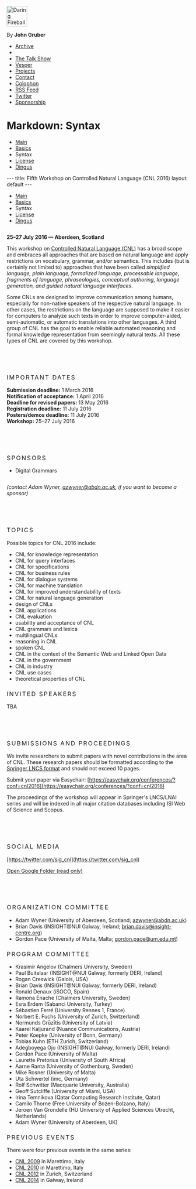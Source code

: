 
<!DOCTYPE html PUBLIC "-//W3C//DTD XHTML 1.0 Transitional//EN"
        "http://www.w3.org/TR/xhtml1/DTD/xhtml1-transitional.dtd">
<html xmlns="http://www.w3.org/1999/xhtml" xml:lang="en" lang="en">
<head>
	<meta http-equiv="content-type" content="text/html; charset=utf-8" />
	<title>Daring Fireball: Markdown Syntax Documentation</title>
	<meta name="viewport" content="width=500, minimum-scale=0.45" />
	<link rel="apple-touch-icon-precomposed" href="/graphics/apple-touch-icon.png" />
	<link rel="shortcut icon" href="/graphics/favicon.ico?v=005" />
	<link rel="mask-icon" href="/graphics/dfstar.svg" color="#4a525a">
	<link rel="stylesheet" type="text/css" media="screen"  href="/css/fireball_screen.css?v1.7" />
	<link rel="stylesheet" type="text/css" media="screen"  href="/css/ie_sucks.php" />
	<link rel="stylesheet" type="text/css" media="print"   href="/css/fireball_print.css?v01" />
	<link rel="alternate" type="application/atom+xml" href="/feeds/main" />
	<script src="/js/js-global/FancyZoom.js" type="text/javascript"></script>
	<script src="/js/js-global/FancyZoomHTML.js" type="text/javascript"></script>
	<style type="text/css">
	ul + p {
		margin-top: 2em;
		}
	.article h2 {	
		font-family: Georgia;
		font-size: 14px;
		text-transform: uppercase;
		letter-spacing: .25em;
		margin-bottom: 2.5em;
		}
	.article h3 {	
		font-weight: normal;
		text-transform: uppercase;
		letter-spacing: .15em;
		}
	.article p + h3 {
			margin-top: 5em;
		}
	.article pre + h3 {
			margin-top: 6em;
		}
	</style>
	<link rel="shortcut icon" href="/favicon.ico" />
</head>
<body>
<div id="Box">

<div id="Banner">
<a href="/" title="Daring Fireball: Home"><img src="/graphics/logos/" alt="Daring Fireball" height="56" /></a>
</div>

<div id="Sidebar">
<p>By <strong>John&nbsp;Gruber</strong></p>

<ul><!--&#9733;-->
<li><a href="/archive/" title="Previous articles.">Archive</a></li><li><script type="text/javascript">
// <![CDATA[
function ReadCookie(name) {
	var nameEQ = name + "=";
	var ca = document.cookie.split(';');
	for(var i=0; i < ca.length; i++) {
		var c = ca[i];
		while (c.charAt(0)==' ') c = c.substring(1, c.length);
		if (c.indexOf(nameEQ) == 0) return c.substring(nameEQ.length, c.length);
	}
	return null;
}
var display_linked_list = ReadCookie('displayLinkedList');
var li_linked = '<a href="/linked/" title="The Linked List.">Linked List<\/a>';
if (display_linked_list == "hide") {
	// Linked List is off on home page, so show it in menu:
	document.write(li_linked + "<\/li>\n<li>");
}
else {
	// Default to not putting separate LL item in sidebar:
}
// ]]>
</script></li>
<li><a href="/thetalkshow/" title="The world’s most popular podcast.">The Talk Show</a></li>
<li><a href="http://vesperapp.co/" title="A simple, elegant iOS app for collecting notes, ideas, thoughts, and images.">Vesper</a></li>
<li><a href="/projects/" title="Software projects, including SmartyPants and Markdown.">Projects</a></li>
<li><a href="/contact/" title="How to send email regarding Daring Fireball.">Contact</a></li>
<li><a href="/colophon/" title="About this site and the tools used to produce it.">Colophon</a></li>
<li><a href="/feeds/">RSS Feed</a></li>
<li><a href="https://twitter.com/daringfireball">Twitter</a></li>
<li><a href="/feeds/sponsors/">Sponsorship</a></li>
</ul>

</div> <!-- Sidebar -->


<div id="Main">

<div class="article">
<h1>Markdown: Syntax</h1>

<ul id="ProjectSubmenu">
    <li><a href="/projects/markdown/" title="Markdown Project Page">Main</a></li>
    <li><a href="/projects/markdown/basics" title="Markdown Basics">Basics</a></li>
    <li><a class="selected" title="Markdown Syntax Documentation">Syntax</a></li>
    <li><a href="/projects/markdown/license" title="Pricing and License Information">License</a></li>
    <li><a href="/projects/markdown/dingus" title="Online Markdown Web Form">Dingus</a></li>
</ul>
---
title: Fifth Workshop on Controlled Natural Language (CNL 2016)
layout: default
---
<ul id="ProjectSubmenu">
    <li><a href="/projects/markdown/" title="Markdown Project Page">Main</a></li>
    <li><a href="/projects/markdown/basics" title="Markdown Basics">Basics</a></li>
    <li><a class="selected" title="Markdown Syntax Documentation">Syntax</a></li>
    <li><a href="/projects/markdown/license" title="Pricing and License Information">License</a></li>
    <li><a href="/projects/markdown/dingus" title="Online Markdown Web Form">Dingus</a></li>
</ul>

**25–27 July 2016 — Aberdeen, Scotland**

This workshop on [Controlled Natural Language (CNL)](index.html) has a broad
scope and embraces all approaches that are based on natural language and apply
restrictions on vocabulary, grammar, and/or semantics. This includes (but is
certainly not limited to) approaches that have been called _simplified language,
plain language, formalized language, processable language, fragments of
language, phraseologies, conceptual authoring, language generation, and guided
natural language interfaces_.

Some CNLs are designed to improve communication among humans, especially for
non-native speakers of the respective natural language. In other cases, the
restrictions on the language are supposed to make it easier for computers to
analyze such texts in order to improve computer-aided, semi-automatic, or
automatic translations into other languages. A third group of CNL has the goal
to enable reliable automated reasoning and formal knowledge representation from
seemingly natural texts. All these types of CNL are covered by this workshop.

### Important Dates

**Submission deadline:** 1 March 2016  
**Notification of acceptance:** 1 April 2016  
**Deadline for revised papers:** 13 May 2016  
**Registration deadline:** 11 July 2016  
**Posters/demos deadline:** 11 July 2016  
**Workshop:** 25–27 July 2016

### Sponsors

- Digital Grammars

_(contact Adam Wyner, azwyner@abdn.ac.uk, if you want to become a sponsor)_

### Topics

Possible topics for CNL 2016 include:

- CNL for knowledge representation
- CNL for query interfaces
- CNL for specifications
- CNL for business rules
- CNL for dialogue systems
- CNL for machine translation
- CNL for improved understandability of texts
- CNL for natural language generation
- design of CNLs
- CNL applications
- CNL evaluation
- usability and acceptance of CNL
- CNL grammars and lexica
- multilingual CNLs
- reasoning in CNL
- spoken CNL
- CNL in the context of the Semantic Web and Linked Open Data
- CNL in the government
- CNL in industry
- CNL use cases
- theoretical properties of CNL

### Invited Speakers

TBA

### Submissions and Proceedings

We invite researchers to submit papers with novel contributions in the area of CNL. These research papers should be formatted according to the [Springer LNCS format](https://www.springer.com/computer/lncs?SGWID=0-164-6-793341-0) and should not exceed 10 pages.

Submit your paper via Easychair:  [https://easychair.org/conferences/?conf=cnl2016](https://easychair.org/conferences/?conf=cnl2016)

The proceedings of the workshop will appear in Springer's LNCS/LNAI series and will be indexed in all major citation databases including ISI Web of Science and Scopus.

### Social Media

[https://twitter.com/sig_cnl](https://twitter.com/sig_cnl)

[Open Google Folder (read only)](https://drive.google.com/folderview?id=0Bx9w-S4aWKt3azIxRnJkS3V2WDg&usp=sharing)

### Organization Committee

- Adam Wyner (University of Aberdeen, Scotland; azwyner@abdn.ac.uk)
- Brian Davis (INSIGHT@NUI Galway, Ireland; brian.davis@insight-centre.org)
- Gordon Pace (University of Malta, Malta; gordon.pace@um.edu.mt)

### Program Committee

<ul>
<li>Krasimir Angelov (Chalmers University, Sweden)</li>
<li>Paul Buitelaar (INSIGHT@NUI Galway, formerly DERI, Ireland)</li>
<li>Rogan Creswick (Galois, USA)</li>
<li>Brian Davis (INSIGHT@NUI Galway, formerly DERI, Ireland)</li>
<li>Ronald Denaux (iSOCO, Spain)</li>
<li>Ramona Enache (Chalmers University, Sweden)</li>
<li>Esra Erdem (Sabanci University, Turkey)</li>
<li>S&eacute;bastien Ferr&eacute; (University Rennes 1, France)</li>
<li>Norbert E. Fuchs (University of Zurich, Switzerland)</li>
<li>Normunds Gr&#363;z&#299;tis (University of Latvia)</li>
<li>Kaarel Kaljurand (Nuance Communications, Austria)</li>
<li>Peter Koepke (University of Bonn, Germany)</li>
<li>Tobias Kuhn (ETH Zurich, Switzerland)</li>
<li>Adegboyega Ojo (INSIGHT@NUI Galway, formerly DERI, Ireland)</li>
<li>Gordon Pace (University of Malta)</li>
<li>Laurette Pretorius (University of South Africa)</li>
<li>Aarne Ranta (University of Gothenburg, Sweden)</li>
<li>Mike Rosner (University of Malta)</li>
<li>Uta Schwertel (imc, Germany)</li>
<li>Rolf Schwitter (Macquarie University, Australia)</li>
<li>Geoff Sutcliffe (University of Miami, USA)</li>
<li>Irina Temnikova (Qatar Computing Research Institute, Qatar)</li>
<li>Camilo Thorne (Free University of Bozen-Bolzano, Italy)</li>
<li>Jeroen Van Grondelle (HU University of Applied Sciences Utrecht, Netherlands)</li>
<li>Adam Wyner (University of Aberdeen, UK)</li>
</ul>

### Previous Events

There were four previous events in the same series:

- [CNL 2009](http://attempto.ifi.uzh.ch/site/cnl2009/) in Marettimo, Italy
- [CNL 2010](http://staff.um.edu.mt/mros1/cnl2010/index.html) in Marettimo, Italy
- [CNL 2012](http://attempto.ifi.uzh.ch/site/cnl2012/) in Zurich, Switzerland
- [CNL 2014](http://attempto.ifi.uzh.ch/site/cnl2014/) in Galway, Ireland
</div> <!-- Main -->

</div> <!-- box -->
</body>
</html>
